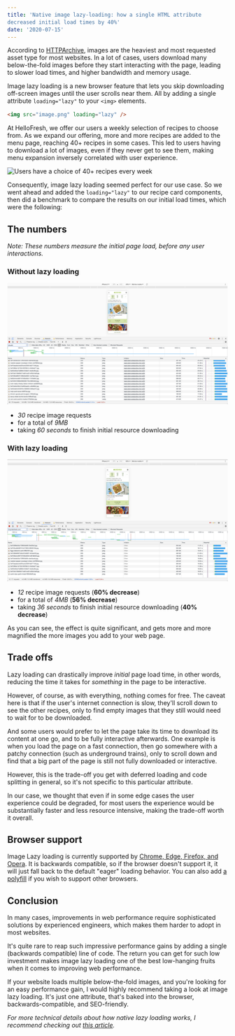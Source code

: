 ```yaml
---
title: 'Native image lazy-loading: how a single HTML attribute
decreased initial load times by 40%'
date: '2020-07-15'
---
```


According to
[HTTPArchive](https://httparchive.org/reports/page-weight), images are
the heaviest and most requested asset type for most websites. In a lot
of cases, users download many below-the-fold images before they start
interacting with the page, leading to slower load times, and higher
bandwidth and memory usage.

Image lazy loading is a new browser feature that lets you skip
downloading off-screen images until the user scrolls near them. All by
adding a single attribute `loading="lazy"` to your `<img>` elements.

```html
<img src="image.png" loading="lazy" />
```

At HelloFresh, we offer our users a weekly selection of recipes to
choose from. As we expand our
offering, more and more recipes are added to the menu page, reaching 40+
recipes in some cases. This led to users having to download a lot of images, even if they never get to see
them, making menu expansion inversely correlated with user experience.

![Users have a choice of 40+ recipes every week](./demo.gif)

Consequently, image lazy loading seemed perfect for our use case. So we went ahead and added the `loading="lazy"` to our recipe card
components, then did a benchmark to compare the results on our initial
load times, which were
the following:

## The numbers

_Note: These numbers measure the initial page load, before any user interactions._

### Without lazy loading

![](./Before.png)

- _30_ recipe image requests
- for a total of _9MB_
- taking _60 seconds_ to finish initial resource downloading

### With lazy loading

![](./After.png)

- _12_ recipe image requests (**60% decrease**)
- for a total of _4MB_ (**56% decrease**)
- taking _36 seconds_ to finish initial resource downloading (**40% decrease**)

As you can see, the effect is quite significant, and gets more and
more magnified the more images you add to your web page.

## Trade offs

Lazy loading can drastically improve _initial_ page load
time, in other words, reducing the time it takes for _something_ in
the page to be interactive.

However, of course, as with everything, nothing comes for free. The
caveat here is that if the
user's internet connection is slow, they'll scroll down to see the
other recipes, only to find empty images that they still would need to
wait for to be downloaded.

And some users would prefer to let the page take
its time to download its content at one go, and to be fully
interactive afterwards. One example is when you load the page on a
fast connection, then go somewhere with a patchy connection (such as
underground trains), only to scroll down and find that a big part of the page is still
not fully downloaded or interactive.

However, this is the trade-off you get with deferred loading and code
splitting in general, so it's not specific to this particular
attribute.

In our case, we thought that even if in some edge cases the user
experience could be degraded, for most users the experience would be substantially
faster and less resource intensive, making the trade-off worth it
overall.

## Browser support

Image Lazy loading is currently supported by [Chrome, Edge, Firefox, and
Opera](https://developer.mozilla.org/en-US/docs/Web/HTML/Element/img#Browser_compatibility). It is backwards compatible, so if the browser doesn't support
it, it will just fall back to the default "eager" loading behavior.
You can also add [a polyfill](https://github.com/aFarkas/lazysizes) if
you wish to support other browsers.

## Conclusion

In many cases, improvements in web
performance require sophisticated solutions by experienced engineers, which
makes them harder to adopt in most websites.

It's quite
rare to reap such impressive performance gains by adding a single (backwards compatible) line
of code. The return you can get for such low investment makes
image lazy loading one of the best low-hanging fruits when it comes to
improving web performance.

If your website loads multiple
below-the-fold images, and you're looking for an easy performance gain, I would highly recommend taking a look at image
lazy loading. It's just one attribute, that's baked into the browser, backwards-compatible, and SEO-friendly.

_For more technical details about how native lazy loading works, I
recommend checking
out [this article](https://web.dev/native-lazy-loading/)._

